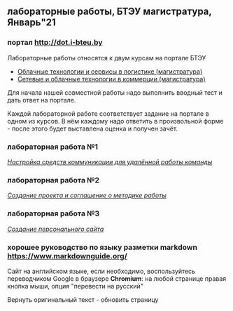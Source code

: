 ## лабораторные работы, БТЭУ магистратура, Январь"21

### портал <http://dot.i-bteu.by>
Лабораторные работы относятся к двум курсам на портале БТЭУ
- [Облачные технологии и сервисы в логистике (магистратура)](http://dot.i-bteu.by/course/view.php?id=745)
- [Сетевые и облачные технологии в коммерции (магистратура)](http://dot.i-bteu.by/course/view.php?id=735)

Для начала нашей совместной работы надо выполнить вводный тест и дать ответ на портале.

Каждой лабораторной работе соответствует задание на портале в одном из курсов.
В нём каждому надо ответить в произвольной форме - после этого будет выставлена оценка и получен зачёт.

### лабораторная работа №1
[*Настройка средств коммуникации для удалённой работы команды*](lab01.md)

### лабораторная работа №2
[*Создание проекта  и соглашение о методике работы*](lab02.md)

### лабораторная работа №3
[*Создание  персонального сайта*](lab03.md)

### хорошее руководство по языку разметки markdown <https://www.markdownguide.org/>

Сайт на английском языке, если необходимо, воспользуйтесь переводчиком Google в браузере **Chromium**:
на любой странице правая кнопка мыши, опция "перевести на русский"

Вернуть оригинальный текст - обновить страницу
